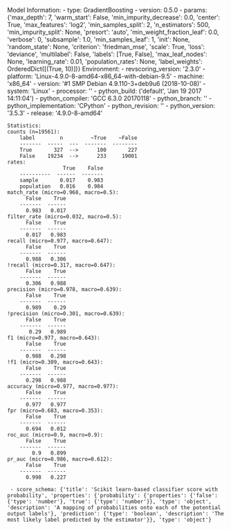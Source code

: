 Model Information:
	 - type: GradientBoosting
	 - version: 0.5.0
	 - params: {'max_depth': 7, 'warm_start': False, 'min_impurity_decrease': 0.0, 'center': True, 'max_features': 'log2', 'min_samples_split': 2, 'n_estimators': 500, 'min_impurity_split': None, 'presort': 'auto', 'min_weight_fraction_leaf': 0.0, 'verbose': 0, 'subsample': 1.0, 'min_samples_leaf': 1, 'init': None, 'random_state': None, 'criterion': 'friedman_mse', 'scale': True, 'loss': 'deviance', 'multilabel': False, 'labels': [True, False], 'max_leaf_nodes': None, 'learning_rate': 0.01, 'population_rates': None, 'label_weights': OrderedDict([(True, 10)])}
	Environment:
	 - revscoring_version: '2.3.0'
	 - platform: 'Linux-4.9.0-8-amd64-x86_64-with-debian-9.5'
	 - machine: 'x86_64'
	 - version: '#1 SMP Debian 4.9.110-3+deb9u6 (2018-10-08)'
	 - system: 'Linux'
	 - processor: ''
	 - python_build: ('default', 'Jan 19 2017 14:11:04')
	 - python_compiler: 'GCC 6.3.0 20170118'
	 - python_branch: ''
	 - python_implementation: 'CPython'
	 - python_revision: ''
	 - python_version: '3.5.3'
	 - release: '4.9.0-8-amd64'
	
	Statistics:
	counts (n=19561):
		label        n         ~True    ~False
		-------  -----  ---  -------  --------
		True       327  -->      100       227
		False    19234  -->      233     19001
	rates:
		              True    False
		----------  ------  -------
		sample       0.017    0.983
		population   0.016    0.984
	match_rate (micro=0.968, macro=0.5):
		  False    True
		-------  ------
		  0.983   0.017
	filter_rate (micro=0.032, macro=0.5):
		  False    True
		-------  ------
		  0.017   0.983
	recall (micro=0.977, macro=0.647):
		  False    True
		-------  ------
		  0.988   0.306
	!recall (micro=0.317, macro=0.647):
		  False    True
		-------  ------
		  0.306   0.988
	precision (micro=0.978, macro=0.639):
		  False    True
		-------  ------
		  0.989    0.29
	!precision (micro=0.301, macro=0.639):
		  False    True
		-------  ------
		   0.29   0.989
	f1 (micro=0.977, macro=0.643):
		  False    True
		-------  ------
		  0.988   0.298
	!f1 (micro=0.309, macro=0.643):
		  False    True
		-------  ------
		  0.298   0.988
	accuracy (micro=0.977, macro=0.977):
		  False    True
		-------  ------
		  0.977   0.977
	fpr (micro=0.683, macro=0.353):
		  False    True
		-------  ------
		  0.694   0.012
	roc_auc (micro=0.9, macro=0.9):
		  False    True
		-------  ------
		    0.9   0.899
	pr_auc (micro=0.986, macro=0.612):
		  False    True
		-------  ------
		  0.998   0.227
	
	 - score_schema: {'title': 'Scikit learn-based classifier score with probability', 'properties': {'probability': {'properties': {'false': {'type': 'number'}, 'true': {'type': 'number'}}, 'type': 'object', 'description': 'A mapping of probabilities onto each of the potential output labels'}, 'prediction': {'type': 'boolean', 'description': 'The most likely label predicted by the estimator'}}, 'type': 'object'}

